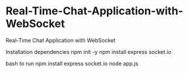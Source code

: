 # Real-Time-Chat-Application-with-WebSocket
Real-Time Chat Application with WebSocket

Installation dependencies
npm init -y
npm install express socket.io

bash to run
npm install express socket.io
node app.js
